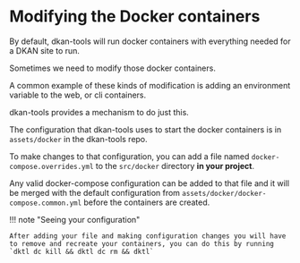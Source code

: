 # Modifying the Docker containers

By default, dkan-tools will run docker containers with everything needed for a DKAN site to run.

Sometimes we need to modify those docker containers.

A common example of these kinds of modification is adding an environment variable to the web, or cli containers.

dkan-tools provides a mechanism to do just this.

The configuration that dkan-tools uses to start the docker containers is in `assets/docker` in the dkan-tools repo.

To make changes to that configuration, you can add a file named `docker-compose.overrides.yml` to the `src/docker` directory **in your project**.

Any valid docker-compose configuration can be added to that file and it will be merged with the default configuration from `assets/docker/docker-compose.common.yml` before the containers are created.

!!! note "Seeing your configuration"

    After adding your file and making configuration changes you will have to remove and recreate your containers, you can do this by running `dktl dc kill && dktl dc rm && dktl`
